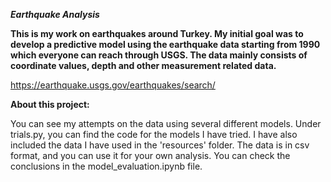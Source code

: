 ***Earthquake Analysis***


**This is my work on earthquakes around Turkey. My initial goal was to develop a predictive model using the earthquake data starting from 1990 which everyone can reach through USGS. The data mainly consists of coordinate values, depth and other measurement related data.**


https://earthquake.usgs.gov/earthquakes/search/


**About this project:**

You can see my attempts on the data using several different models. Under trials.py, you can find the code for the models I have tried. I have also included the data I have used in the 'resources' folder. The data is in csv format, and you can use it for your own analysis. You can check the conclusions in the model_evaluation.ipynb file.

